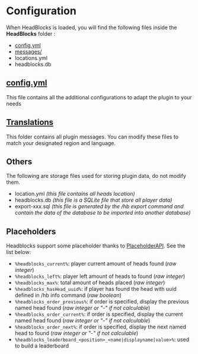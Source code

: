 # Configuration

When HeadBlocks is loaded, you will find the following files inside the **HeadBlocks** folder :

* [config.yml](config/config.md)
* [messages/](config/translations.md)
* locations.yml
* headblocks.db

## [config.yml](config/config.md)

This file contains all the additional configurations to adapt the plugin to your needs

## [Translations](config/translations.md)

This folder contains all plugin messages. You can modify these files to match your designated region and language.

## Others

The following are storage files used for storing plugin data, do not modify them.

* location.yml _(this file contains all heads location)_
* headblocks.db _(this file is a SQLite file that store all player data)_
* export-xxx.sql _(this file is generated by the /hb export command and contain the data of the database to be imported into another database)_

## Placeholders

Headblocks support some placeholder thanks to [PlaceholderAPI](https://www.spigotmc.org/resources/placeholderapi.6245/).
See the list below:

- `%headblocks_current%`: player current amount of heads found (_raw integer_)
- `%headblocks_left%`: player left amount of heads to found (_raw integer_)
- `%headblocks_max%`: total amount of heads placed (_raw integer_)
- `%headblocks_hasHead_uuid%`: if player has found the head with uuid defined in /hb info command (_raw boolean_)
- `%headblocks_order_previous%`: if order is specified, display the previous named head found (_raw integer or "-" if not calculable_)
- `%headblocks_order_current%`: if order is specified, display the current named head found (_raw integer or "-" if not calculable_)
- `%headblocks_order_next%`: if order is specified, display the next named head to found (_raw integer or "-" if not calculable_)
- `%headblocks_leaderboard_<position>_<name|displayname|value>%`: used to build a leaderboard

